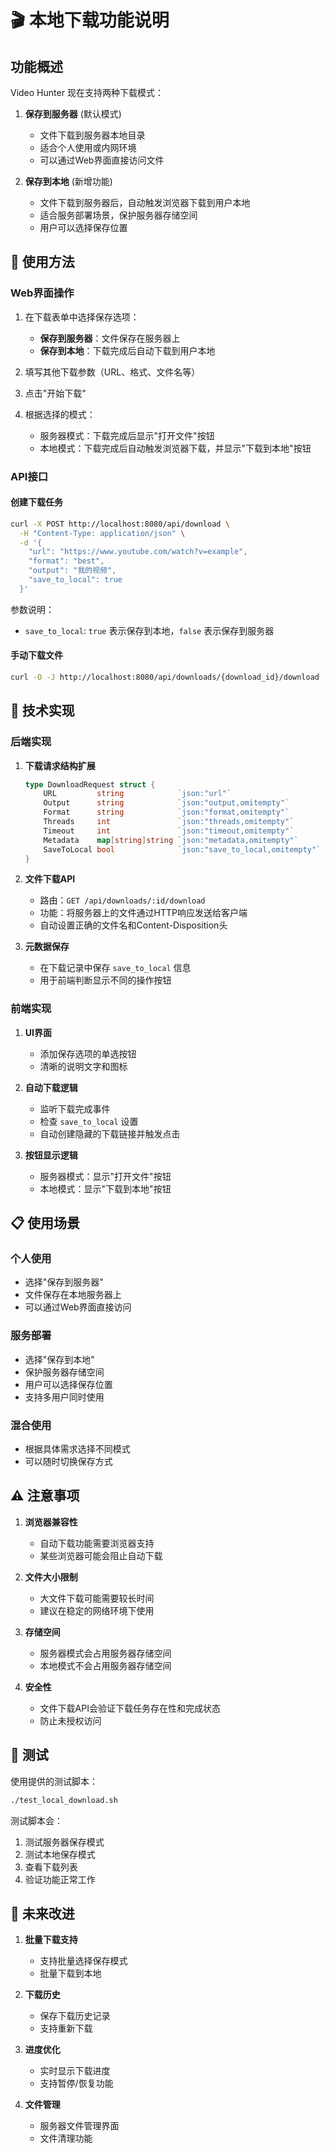# 🎬 本地下载功能说明

## 功能概述

Video Hunter 现在支持两种下载模式：

1. **保存到服务器** (默认模式)
   - 文件下载到服务器本地目录
   - 适合个人使用或内网环境
   - 可以通过Web界面直接访问文件

2. **保存到本地** (新增功能)
   - 文件下载到服务器后，自动触发浏览器下载到用户本地
   - 适合服务部署场景，保护服务器存储空间
   - 用户可以选择保存位置

## 🚀 使用方法

### Web界面操作

1. 在下载表单中选择保存选项：
   - **保存到服务器**：文件保存在服务器上
   - **保存到本地**：下载完成后自动下载到用户本地

2. 填写其他下载参数（URL、格式、文件名等）

3. 点击"开始下载"

4. 根据选择的模式：
   - 服务器模式：下载完成后显示"打开文件"按钮
   - 本地模式：下载完成后自动触发浏览器下载，并显示"下载到本地"按钮

### API接口

#### 创建下载任务

```bash
curl -X POST http://localhost:8080/api/download \
  -H "Content-Type: application/json" \
  -d '{
    "url": "https://www.youtube.com/watch?v=example",
    "format": "best",
    "output": "我的视频",
    "save_to_local": true
  }'
```

参数说明：
- `save_to_local`: `true` 表示保存到本地，`false` 表示保存到服务器

#### 手动下载文件

```bash
curl -O -J http://localhost:8080/api/downloads/{download_id}/download
```

## 🔧 技术实现

### 后端实现

1. **下载请求结构扩展**
   ```go
   type DownloadRequest struct {
       URL         string            `json:"url"`
       Output      string            `json:"output,omitempty"`
       Format      string            `json:"format,omitempty"`
       Threads     int               `json:"threads,omitempty"`
       Timeout     int               `json:"timeout,omitempty"`
       Metadata    map[string]string `json:"metadata,omitempty"`
       SaveToLocal bool              `json:"save_to_local,omitempty"` // 新增字段
   }
   ```

2. **文件下载API**
   - 路由：`GET /api/downloads/:id/download`
   - 功能：将服务器上的文件通过HTTP响应发送给客户端
   - 自动设置正确的文件名和Content-Disposition头

3. **元数据保存**
   - 在下载记录中保存 `save_to_local` 信息
   - 用于前端判断显示不同的操作按钮

### 前端实现

1. **UI界面**
   - 添加保存选项的单选按钮
   - 清晰的说明文字和图标

2. **自动下载逻辑**
   - 监听下载完成事件
   - 检查 `save_to_local` 设置
   - 自动创建隐藏的下载链接并触发点击

3. **按钮显示逻辑**
   - 服务器模式：显示"打开文件"按钮
   - 本地模式：显示"下载到本地"按钮

## 📋 使用场景

### 个人使用
- 选择"保存到服务器"
- 文件保存在本地服务器上
- 可以通过Web界面直接访问

### 服务部署
- 选择"保存到本地"
- 保护服务器存储空间
- 用户可以选择保存位置
- 支持多用户同时使用

### 混合使用
- 根据具体需求选择不同模式
- 可以随时切换保存方式

## ⚠️ 注意事项

1. **浏览器兼容性**
   - 自动下载功能需要浏览器支持
   - 某些浏览器可能会阻止自动下载

2. **文件大小限制**
   - 大文件下载可能需要较长时间
   - 建议在稳定的网络环境下使用

3. **存储空间**
   - 服务器模式会占用服务器存储空间
   - 本地模式不会占用服务器存储空间

4. **安全性**
   - 文件下载API会验证下载任务存在性和完成状态
   - 防止未授权访问

## 🧪 测试

使用提供的测试脚本：

```bash
./test_local_download.sh
```

测试脚本会：
1. 测试服务器保存模式
2. 测试本地保存模式
3. 查看下载列表
4. 验证功能正常工作

## 🔄 未来改进

1. **批量下载支持**
   - 支持批量选择保存模式
   - 批量下载到本地

2. **下载历史**
   - 保存下载历史记录
   - 支持重新下载

3. **进度优化**
   - 实时显示下载进度
   - 支持暂停/恢复功能

4. **文件管理**
   - 服务器文件管理界面
   - 文件清理功能 